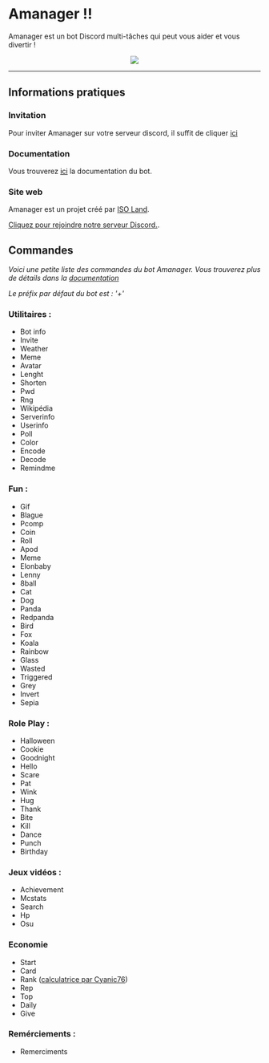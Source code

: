 # Amanager !!

Amanager est un bot Discord multi-tâches qui peut vous aider et vous divertir !
<p align="center">
<img src="http://img.iso-land.org/amanager/small-animated-logo.gif"/>
</p>                                                                   

___

## Informations pratiques

### Invitation

Pour inviter Amanager sur votre serveur discord, il suffit de cliquer [ici](https://iso-land.org/amanager)

### Documentation

Vous trouverez [ici](https://amanagerx.iso-land.org/) la documentation du bot.

### Site web

Amanager est un projet créé par [ISO Land](https://iso-land.org). 

[Cliquez pour rejoindre notre serveur Discord.](https://iso-land.org/discord).

## Commandes 

*Voici une petite liste des commandes du bot Amanager. Vous trouverez plus de détails dans la [documentation](https://amanagerx.iso-land.org)*

*Le préfix par défaut du bot est : '+'*

### Utilitaires :

* Bot info
* Invite
* Weather
* Meme
* Avatar
* Lenght
* Shorten
* Pwd
* Rng
* Wikipédia
* Serverinfo
* Userinfo
* Poll
* Color
* Encode
* Decode
* Remindme 

### Fun :

* Gif
* Blague
* Pcomp
* Coin
* Roll
* Apod
* Meme
* Elonbaby
* Lenny
* 8ball
* Cat
* Dog
* Panda
* Redpanda
* Bird
* Fox
* Koala
* Rainbow
* Glass
* Wasted
* Triggered
* Grey
* Invert
* Sepia

### Role Play :

* Halloween
* Cookie
* Goodnight
* Hello
* Scare
* Pat
* Wink
* Hug
* Thank
* Bite
* Kill
* Dance
* Punch
* Birthday

### Jeux vidéos :

* Achievement
* Mcstats
* Search
* Hp
* Osu

### Economie

* Start
* Card
* Rank ([calculatrice par Cyanic76](https://github.com/Cyanic76/Amanager-Level-Calc))
* Rep
* Top
* Daily
* Give

### Remérciements :
* Remerciments
